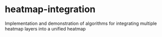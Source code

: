 # heatmap-integration
Implementation and demonstration of algorithms for integrating multiple heatmap layers into a unified heatmap
